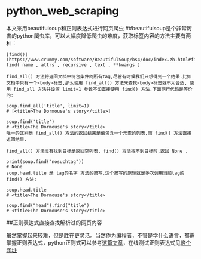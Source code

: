 # python_web_scraping
本文采用beautifulsoup和正则表达式进行网页爬虫
##beautifulsoup是个非常厉害的python爬虫库，可以大幅度降低爬虫的难度，获取标签内容的方法主要有两种：
```
[find()](https://www.crummy.com/software/BeautifulSoup/bs4/doc/index.zh.html#find)
find( name , attrs , recursive , text , **kwargs )

find_all() 方法将返回文档中符合条件的所有tag,尽管有时候我们只想得到一个结果.比如文档中只有一个<body>标签,那么使用 find_all() 方法来查找<body>标签就不太合适, 使用 find_all 方法并设置 limit=1 参数不如直接使用 find() 方法.下面两行代码是等价的:

soup.find_all('title', limit=1)
# [<title>The Dormouse's story</title>]

soup.find('title')
# <title>The Dormouse's story</title>
唯一的区别是 find_all() 方法的返回结果是值包含一个元素的列表,而 find() 方法直接返回结果.

find_all() 方法没有找到目标是返回空列表, find() 方法找不到目标时,返回 None .

print(soup.find("nosuchtag"))
# None
soup.head.title 是 tag的名字 方法的简写.这个简写的原理就是多次调用当前tag的 find() 方法:

soup.head.title
# <title>The Dormouse's story</title>

soup.find("head").find("title")
# <title>The Dormouse's story</title>
```
##正则表达式直接查找解析过的网页内容

虽然掌握起来较难，但是胜在更灵活。当然作为编程者，不管是学什么语言，都需掌握正则表达式，python正则式可以参考[这篇文章](https://www.cnblogs.com/wxshi/p/6827056.html)，在线测试正则表达式见[这个网址](https://regexr.com/)
